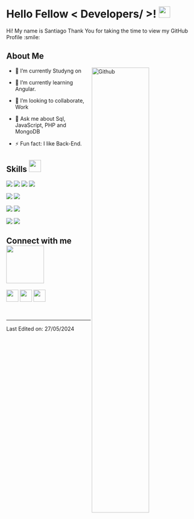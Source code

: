 

<h1> Hello Fellow < Developers/ >! <img src = "https://raw.githubusercontent.com/MartinHeinz/MartinHeinz/master/wave.gif" width = 30px> </h1>
<p align='center'>
</p>




<div size='20px'> Hi! My name is Santiago Thank You for taking the time to view my GitHub Profile :smile: 
</div>

<h2> About Me </h2>

<img width="55%" align="right" alt="Github" src="https://raw.githubusercontent.com/onimur/.github/master/.resources/git-header.svg" />

- 🔭 I’m currently Studyng on 
  
- 🌱 I’m currently learning Angular.
  
- 👯 I’m looking to collaborate, Work 
  
- 💬 Ask me about Sql, JavaScript, PHP and MongoDB
  
- ⚡ Fun fact: I like Back-End.

<h2> Skills <img src = "https://media2.giphy.com/media/QssGEmpkyEOhBCb7e1/giphy.gif?cid=ecf05e47a0n3gi1bfqntqmob8g9aid1oyj2wr3ds3mg700bl&rid=giphy.gif" width = 32px> </h2>

<p>
  <img src='https://img.shields.io/badge/HTML5-E34F26?style=for-the-badge&logo=html5&logoColor=white' >
  <img src='https://img.shields.io/badge/Tailwind_CSS-38B2AC?style=for-the-badge&logo=tailwind-css&logoColor=white' >
  <img src='https://img.shields.io/badge/JavaScript-323330?style=for-the-badge&logo=javascript&logoColor=F7DF1E' >
  <img src='https://img.shields.io/badge/TypeScript-007ACC?style=for-the-badge&logo=typescript&logoColor=white' >
</p>

<p>
  <img src='https://img.shields.io/badge/Express%20js-000000?style=for-the-badge&logo=express&logoColor=white' >
  <img src='https://img.shields.io/badge/next%20js-000000?style=for-the-badge&logo=nextdotjs&logoColor=white' >
</p>

<p>
  <img src='https://img.shields.io/badge/PHP-777BB4?style=for-the-badge&logo=php&logoColor=white' >
  <img src='https://img.shields.io/badge/Laravel-FF2D20?style=for-the-badge&logo=laravel&logoColor=white' >
</p>

<p>
  <img src='https://img.shields.io/badge/MySQL-005C84?style=for-the-badge&logo=mysql&logoColor=white' >
  <img src='https://img.shields.io/badge/MongoDB-4EA94B?style=for-the-badge&logo=mongodb&logoColor=white' >
</p>


<h2> Connect with me <img src='https://raw.githubusercontent.com/ShahriarShafin/ShahriarShafin/main/Assets/handshake.gif' width="100px"> </h2>
<a href = 'https://www.linkedin.com/in/santiagogrj/'> <img width = '32px' align= 'center' src="https://raw.githubusercontent.com/rahulbanerjee26/githubAboutMeGenerator/main/icons/linked-in-alt.svg"/></a> 
<a href = 'https://x.com/SantiagoGRJ1'> <img width = '32px' align= 'center' src="https://raw.githubusercontent.com/rahulbanerjee26/githubAboutMeGenerator/main/icons/twitter.svg"/></a> 
<a href = 'https://github.com/SantiagoGRJ'> <img width = '32px' align= 'center' src="https://raw.githubusercontent.com/rahulbanerjee26/githubAboutMeGenerator/main/icons/github.svg"/></a>
  
<br>
<br>
  <br>
  



-----


Last Edited on: 27/05/2024
